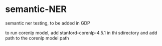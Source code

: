 # semantic-NER
semantic ner testing, to be added in GDP


to run corenlp model, add stanford-corenlp-4.5.1 in thi sdirectory and add path to the corenlp model path
 

